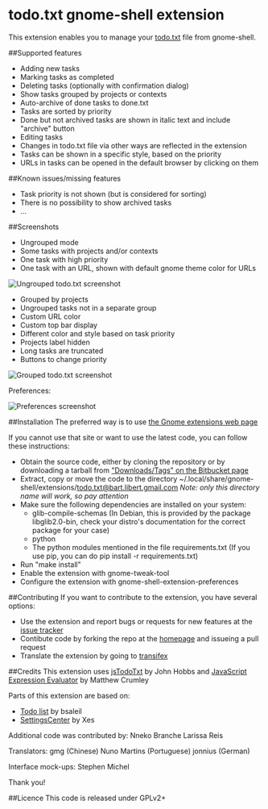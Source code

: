 # todo.txt gnome-shell extension

This extension enables you to manage your [todo.txt](http://todotxt.com/ "Todo.txt homepage") file from gnome-shell.

##Supported features
* Adding new tasks
* Marking tasks as completed
* Deleting tasks (optionally with confirmation dialog)
* Show tasks grouped by projects or contexts
* Auto-archive of done tasks to done.txt
* Tasks are sorted by priority
* Done but not archived tasks are shown in italic text and include "archive" button
* Editing tasks
* Changes in todo.txt file via other ways are reflected in the extension
* Tasks can be shown in a specific style, based on the priority
* URLs in tasks can be opened in the default browser by clicking on them

##Known issues/missing features
* Task priority is not shown (but is considered for sorting)
* There is no possibility to show archived tasks
* ...

##Screenshots
* Ungrouped mode
* Some tasks with projects and/or contexts
* One task with high priority
* One task with an URL, shown with default gnome theme color for URLs

![Ungrouped todo.txt screenshot](https://bitbucket.org/bartl/todo.txt-bart.libert.gmail.com/raw/default/images/basic.png "Todo.txt in ungrouped mode")

* Grouped by projects
* Ungrouped tasks not in a separate group
* Custom URL color
* Custom top bar display
* Different color and style based on task priority
* Projects label hidden
* Long tasks are truncated
* Buttons to change priority

![Grouped todo.txt screenshot](https://bitbucket.org/bartl/todo.txt-bart.libert.gmail.com/raw/default/images/advanced.png "Todo.txt with advanced settings")

Preferences:

![Preferences screenshot](https://bitbucket.org/bartl/todo.txt-bart.libert.gmail.com/raw/default/images/preferences.png "Todo.txt preferences")

##Installation
The preferred way is to use [the Gnome extensions web page](https://extensions.gnome.org/extension/570/todotxt/)

If you cannot use that site or want to use the latest code, you can follow these instructions:

* Obtain the source code, either by cloning the repository or by downloading a tarball from ["Downloads/Tags" on the
  Bitbucket page](https://bitbucket.org/bartl/todo.txt-bart.libert.gmail.com/downloads#tag-downloads)
* Extract, copy or move the code to the directory ~/.local/share/gnome-shell/extensions/todo.txt@bart.libert.gmail.com
*Note: only this directory name will work, so pay attention*
* Make sure the following dependencies are installed on your system:
    * glib-compile-schemas (In Debian, this is provided by the package libglib2.0-bin, check your distro's documentation for the correct package for your case)
    * python
    * The python modules mentioned in the file requirements.txt (If you use pip, you can do pip install -r
    requirements.txt)
* Run "make install"
* Enable the extension with gnome-tweak-tool
* Configure the extension with gnome-shell-extension-preferences


##Contributing
If you want to contribute to the extension, you have several options:

* Use the extension and report bugs or requests for new features at the [issue tracker](https://bitbucket.org/bartl/todo.txt-bart.libert.gmail.com/issues?status=new&status=open)
* Contibute code by forking the repo at the [homepage](https://bitbucket.org/bartl/todo.txt-bart.libert.gmail.com) and
  issueing a pull request
* Translate the extension by going to [transifex](https://www.transifex.com/bart-libert/todotxt-gnome-shell-extension/)

##Credits
This extension uses [jsTodoTxt](https://github.com/jmhobbs/jsTodoTxt "jsTodoTxt homepage") by John Hobbs and [JavaScript
Expression Evaluator](https://github.com/silentmatt/js-expression-eval) by Matthew Crumley

Parts of this extension are based on:

* [Todo list](https://extensions.gnome.org/extension/162/todo-list/) by bsaleil
* [SettingsCenter](https://extensions.gnome.org/extension/341/settingscenter/) by Xes

Additional code was contributed by:
Nneko Branche
Larissa Reis

Translators:
gmg (Chinese)
Nuno Martins (Portuguese)
jonnius (German)

Interface mock-ups:
Stephen Michel

Thank you!

##Licence
This code is released under GPLv2+

